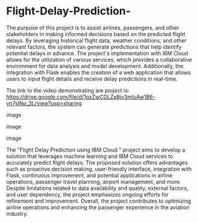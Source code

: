 # Flight-Delay-Prediction-
The purpose of this project is to assist airlines, passengers, and other stakeholders in making informed decisions based on the predicted flight delays. By leveraging historical flight data, weather conditions, and other relevant factors, the system can generate predictions that help identify potential delays in advance. The project's implementation with IBM Cloud allows for the utilization of various services, which provides a collaborative environment for data analysis and model development. Additionally, the integration with Flask enables the creation of a web application that allows users to input flight details and receive delay predictions in real-time.

The link to the video demonstrating are project is: https://drive.google.com/file/d/1pzZwCDLZaBjv3mIuAw1B6-yn7sINo_3L/view?usp=sharing

image

image

image

The "Flight Delay Prediction using IBM Cloud " project aims to develop a solution that leverages machine learning and IBM Cloud services to accurately predict flight delays. The proposed solution offers advantages such as proactive decision making, user-friendly interface, integration with Flask, continuous improvement, and potential applications in airline operations, passenger travel planning, airport management, and more. Despite limitations related to data availability and quality, external factors, and user dependency, the project emphasizes ongoing efforts for refinement and improvement. Overall, the project contributes to optimizing airline operations and enhancing the passenger experience in the aviation industry.
